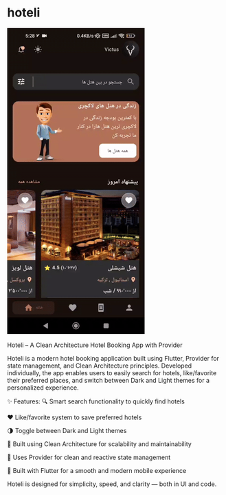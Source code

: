 # hoteli

![Hoteli Demo](https://raw.githubusercontent.com/Aref18/hoteli/main/hoteli.gif)

Hoteli – A Clean Architecture Hotel Booking App with Provider

Hoteli is a modern hotel booking application built using Flutter, Provider for state management, and Clean Architecture principles. Developed individually, the app enables users to easily search for hotels, like/favorite their preferred places, and switch between Dark and Light themes for a personalized experience.

✨ Features:
🔍 Smart search functionality to quickly find hotels

❤️ Like/favorite system to save preferred hotels

🌗 Toggle between Dark and Light themes

🧱 Built using Clean Architecture for scalability and maintainability

🧩 Uses Provider for clean and reactive state management

📱 Built with Flutter for a smooth and modern mobile experience

Hoteli is designed for simplicity, speed, and clarity — both in UI and code.
